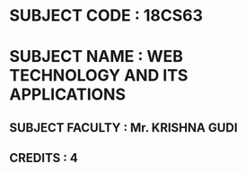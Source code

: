# SUBJECT CODE : 18CS63

# SUBJECT NAME : WEB TECHNOLOGY AND ITS APPLICATIONS

## SUBJECT FACULTY : Mr. KRISHNA GUDI

## CREDITS : 4

